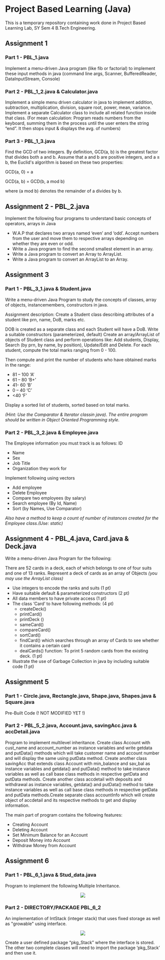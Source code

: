 # Project Based Learning (Java)

This is a temporary repository containing work done in Project Based Learning Lab, SY Sem 4 B.Tech Engineering.

## Assignment 1

### Part 1 - PBL_1.java

Implement a menu-driven Java program (like fib or factorial) to implement these input methods in java (command line args, Scanner, BufferedReader, DataInputStream, Console)

### Part 2 - PBL_1_2.java & Calculator.java

Implement a simple menu driven calculator in java to implement addition, subtraction, multiplication, division, square root, power, mean, variance. Implement a separate Calculator class to include all related function inside that class. (For mean calculation: Program reads numbers from the keyboard, summing them in the process until the user enters the string “end”. It then stops input & displays the avg. of numbers)

### Part 3 - PBL_1_3.java

Find the GCD of two integers. By definition, GCD(a, b) is the greatest factor that divides both a and b. Assume that a and b are positive integers, and a ≥ b, the Euclid's algorithm is based on these two properties:

GCD(a, 0) = a

GCD(a, b) = GCD(b, a mod b)

where (a mod b) denotes the remainder of a divides by b.

## Assignment 2 - PBL_2.java

Implement the following four programs to understand basic concepts of operators, arrays
in Java
* W.A.P that declares two arrays named ‘even’ and ‘odd’. Accept numbers from the user and move them to respective arrays depending on whether they are even or odd.
* Write a Java program to find the second smallest element in an array.
* Write a Java program to convert an Array to ArrayList.
* Write a Java program to convert an ArrayList to an Array.

## Assignment 3

### Part 1 - PBL_3_1.java & Student.java

Write a menu-driven Java Program to study the concepts of classes, array of objects, instancemembers, constructors in java.

Assignment description: ​Create a Student class describing attributes of a student like prn, name, DoB, marks etc.

DOB is created as a separate class and each Student will have a DoB. Write a suitable constructors (parameterized, default) Create an array/ArrayList of objects of Student class and perform operations like: Add students, Display, Search (by prn, by name, by position), Update/Edit and Delete. For each student, compute the total marks ranging from 0 - 100.

Then compute and print the number of students who have obtained marks in the range:
* 81 – 100 ‘A’
* 61 – 80 ‘B+’
* 41- 60 ‘B’
* 0 – 40 ‘C’
* <40 ‘F’

Display a ​sorted list of students, sorted based on total marks.

*(Hint: Use the Comparator & Iterator classin java). The entire program should be written in Object Oriented Programming style.*

### Part 2 - PBL_3_2.java & Employee.java

The Employee information you must track is as follows:
ID
* Name
* Sex
* Job Title
* Organization they work for

Implement following using vectors
* ​​Add employee
* ​​Delete Employee
* ​​Compare two employees (by salary)
* ​​Search employee (By Id, Name)​
* ​​Sort (by Names, Use Comparator)

*Also have a method to keep a count of number of instances created for the Employee class.(Use: static)*

## Assignment 4 - PBL_4.java, Card.java & Deck.java

Write a menu-driven Java Program for the following:

There are 52 cards in a deck, each of which belongs to one of four suits and one of 13 ranks. Represent a deck of cards as an array of Objects *(you may use the ArrayList class)*

* Use integers to encode the ranks and suits (1 pt)
* Have suitable default & parameterized constructors (2 pt)
* All data members to have private access (1 pt)
* The class ‘Card’ to have following methods: (4 pt)
    * createDeck()
    * printCard()
    * printDeck ()
    * sameCard()
    * compareCard()
    * sortCard()
    * findCard() which searches through an array of Cards to see whether it contains a certain card
    * dealCards() function: To print 5 random cards from the existing deck. (1 pt)
* Illustrate the use of Garbage Collection in java by including suitable code (1 pt)

## Assignment 5

### Part 1 - Circle.java, Rectangle.java, Shape.java, Shapes.java & Square.java

Pre-Built Code (! NOT MODIFIED YET !)

### Part 2 - PBL_5_2.java, Account.java, savingAcc.java & accDetail.java

Program to implement multilevel inheritance. Create class Account with cust_name and account_number as instance variables and write getdata and putData()  methods which will take customer name and account number and will display the same using putData method. Create another class savingAcc that extends class Account with min_balance and sav_bal as instance variables and getdata() and putData() method to take instance variables as well as call base class methods in respective getData and putData methods. Create another class accdetail with deposits and withdrawal as instance variables, getdata() and putData() method to take instance variables as well as call base class methods in respective getData and putData methods.Create separate class accountInfo which will create object of accdetail and its respective methods to get and display information.

The main part of program contains the following features:

* Creating Account
* Deleting Account
* Set Minimum Balance for an Account
* Deposit Money into Account
* Withdraw Money from Account

## Assignment 6

### Part 1 - PBL_6_1.java & Stud_data.java

Program to implement the following Multiple Inheritance.

<p align="center">
<img src="https://drive.google.com/uc?export=view&id=1L9g6UBripYWnORzijMqN-UBi_dveUjWK">
</p>

### Part 2 - DIRECTORY/PACKAGE PBL_6_2

An implementation of IntStack (integer stack) that uses fixed storage as well as "growable" using	interface.

<p align="center">
<img src="https://drive.google.com/uc?export=view&id=1SxwOhdD3toLukcEMQqpJL86DOG1zTkIQ">
</p>

Create a user defined package “pkg_Stack” where the interface is stored. The other two complete classes will need to import the package ‘pkg_Stack’ and then use it.